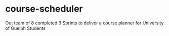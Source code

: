 # course-scheduler
Out team of 8 completed 9 Sprints to deliver a course planner for University of Guelph Students

